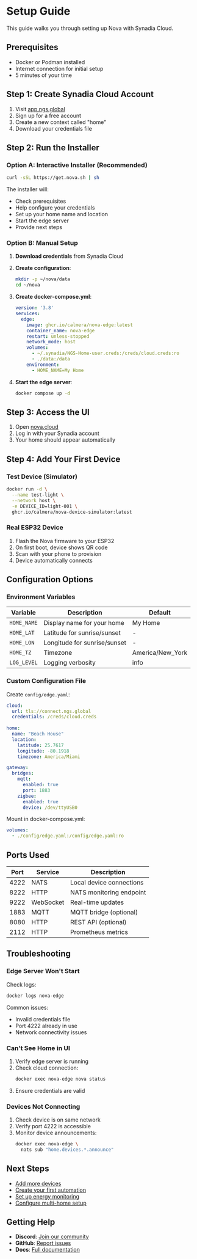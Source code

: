 # Setup Guide

This guide walks you through setting up Nova with Synadia Cloud.

## Prerequisites

- Docker or Podman installed
- Internet connection for initial setup
- 5 minutes of your time

## Step 1: Create Synadia Cloud Account

1. Visit [app.ngs.global](https://app.ngs.global)
2. Sign up for a free account
3. Create a new context called "home"
4. Download your credentials file

## Step 2: Run the Installer

### Option A: Interactive Installer (Recommended)

```bash
curl -sSL https://get.nova.sh | sh
```

The installer will:
- Check prerequisites
- Help configure your credentials
- Set up your home name and location
- Start the edge server
- Provide next steps

### Option B: Manual Setup

1. **Download credentials** from Synadia Cloud
2. **Create configuration**:
   ```bash
   mkdir -p ~/nova/data
   cd ~/nova
   ```

3. **Create docker-compose.yml**:
   ```yaml
   version: '3.8'
   services:
     edge:
       image: ghcr.io/calmera/nova-edge:latest
       container_name: nova-edge
       restart: unless-stopped
       network_mode: host
       volumes:
         - ~/.synadia/NGS-Home-user.creds:/creds/cloud.creds:ro
         - ./data:/data
       environment:
         - HOME_NAME=My Home
   ```

4. **Start the edge server**:
   ```bash
   docker compose up -d
   ```

## Step 3: Access the UI

1. Open [nova.cloud](https://nova.cloud)
2. Log in with your Synadia account
3. Your home should appear automatically

## Step 4: Add Your First Device

### Test Device (Simulator)
```bash
docker run -d \
  --name test-light \
  --network host \
  -e DEVICE_ID=light-001 \
  ghcr.io/calmera/nova-device-simulator:latest
```

### Real ESP32 Device
1. Flash the Nova firmware to your ESP32
2. On first boot, device shows QR code
3. Scan with your phone to provision
4. Device automatically connects

## Configuration Options

### Environment Variables

| Variable | Description | Default |
|----------|-------------|---------|
| `HOME_NAME` | Display name for your home | My Home |
| `HOME_LAT` | Latitude for sunrise/sunset | - |
| `HOME_LON` | Longitude for sunrise/sunset | - |
| `HOME_TZ` | Timezone | America/New_York |
| `LOG_LEVEL` | Logging verbosity | info |

### Custom Configuration File

Create `config/edge.yaml`:
```yaml
cloud:
  url: tls://connect.ngs.global
  credentials: /creds/cloud.creds
  
home:
  name: "Beach House"
  location:
    latitude: 25.7617
    longitude: -80.1918
    timezone: America/Miami

gateway:
  bridges:
    mqtt:
      enabled: true
      port: 1883
    zigbee:
      enabled: true
      device: /dev/ttyUSB0
```

Mount in docker-compose.yml:
```yaml
volumes:
  - ./config/edge.yaml:/config/edge.yaml:ro
```

## Ports Used

| Port | Service | Description |
|------|---------|-------------|
| 4222 | NATS | Local device connections |
| 8222 | HTTP | NATS monitoring endpoint |
| 9222 | WebSocket | Real-time updates |
| 1883 | MQTT | MQTT bridge (optional) |
| 8080 | HTTP | REST API (optional) |
| 2112 | HTTP | Prometheus metrics |

## Troubleshooting

### Edge Server Won't Start

Check logs:
```bash
docker logs nova-edge
```

Common issues:
- Invalid credentials file
- Port 4222 already in use
- Network connectivity issues

### Can't See Home in UI

1. Verify edge server is running
2. Check cloud connection:
   ```bash
   docker exec nova-edge nova status
   ```
3. Ensure credentials are valid

### Devices Not Connecting

1. Check device is on same network
2. Verify port 4222 is accessible
3. Monitor device announcements:
   ```bash
   docker exec nova-edge \
     nats sub "home.devices.*.announce"
   ```

## Next Steps

- [Add more devices](devices/README.md)
- [Create your first automation](automations/README.md)
- [Set up energy monitoring](energy/README.md)
- [Configure multi-home setup](multi-home/README.md)

## Getting Help

- **Discord**: [Join our community](https://discord.gg/nova)
- **GitHub**: [Report issues](https://github.com/calmera/nova/issues)
- **Docs**: [Full documentation](https://docs.nova.sh)